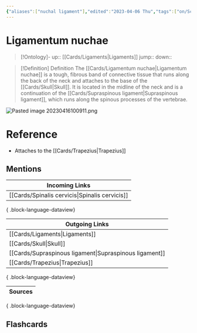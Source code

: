 ```yaml
---
{"aliases":["nuchal ligament"],"edited":"2023-04-06 Thu","tags":["on/Science/Biology/Anatomy"],"date created":"2023-03-11 Sat","dg-publish":true,"permalink":"/cards/ligamentum-nuchae/","dgPassFrontmatter":true}
---
```


# Ligamentum nuchae

> [!Ontology]-
> up:: [[Cards/Ligaments\|Ligaments]]
> jump::
> down:: 

> [!Definition] Definition
> The [[Cards/Ligamentum nuchae\|Ligamentum nuchae]] is a tough, fibrous band of connective tissue that runs along the back of the neck and attaches to the base of the [[Cards/Skull\|Skull]]. It is located in the midline of the neck and is a continuation of the [[Cards/Supraspinous ligament\|Supraspinous ligament]], which runs along the spinous processes of the vertebrae.

![Pasted image 20230416100911.png](/img/user/Extras/Obsidian%20Images/Pasted%20image%2020230416100911.png)

# Reference

- Attaches to the [[Cards/Trapezius\|Trapezius]]

## Mentions

| Incoming Links                                    |
| ------------------------------------------------- |
| [[Cards/Spinalis cervicis\|Spinalis cervicis]] |

{ .block-language-dataview}

| Outgoing Links                                            |
| --------------------------------------------------------- |
| [[Cards/Ligaments\|Ligaments]]                         |
| [[Cards/Skull\|Skull]]                                 |
| [[Cards/Supraspinous ligament\|Supraspinous ligament]] |
| [[Cards/Trapezius\|Trapezius]]                         |

{ .block-language-dataview}

| Sources |
| ------- |

{ .block-language-dataview}

## Flashcards